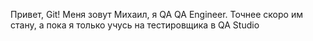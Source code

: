 Привет, Git!
Меня зовут Михаил, я QA QA Engineer. 
Точнее скоро им стану, а пока я только учусь на тестировщика в QA Studio 
